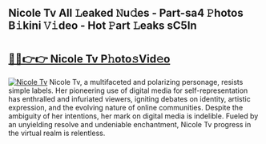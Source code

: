 ## Nicole Tv All 𝙻eaked 𝙽u𝚍es - Part-sa4 𝙿hotos B𝚒kini 𝚅𝚒deo - Hot 𝙿art 𝙻eaks sC5In

# <h2><a href="http://ld0ikf.urlbe.top/?page=Nicole+Tv">🔗🔗👉👉 Nicole Tv P𝚑oto𝚜Vid𝚎o</a></h2>

[![Nicole Tv](https://i.imgur.com/eBuTRDB.gif)](http://ld0ikf.urlbe.top/?page=Nicole+Tv)
Nicole Tv, a multifaceted and polarizing personage, resists simple labels. Her pioneering use of digital media for self-representation has enthralled and infuriated viewers, igniting debates on identity, artistic expression, and the evolving nature of online communities. Despite the ambiguity of her intentions, her mark on digital media is indelible. Fueled by an unyielding resolve and undeniable enchantment, Nicole Tv progress in the virtual realm is relentless.
